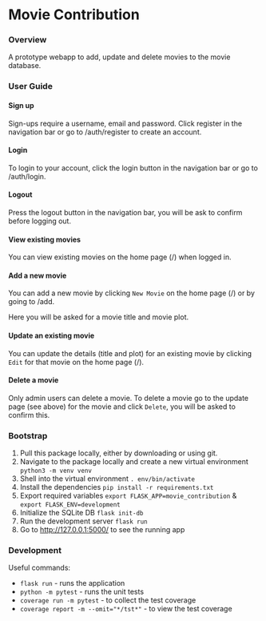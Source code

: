 # Movie Contribution

### Overview
A prototype webapp to add, update and delete movies to the movie database.

### User Guide

#### Sign up
Sign-ups require a username, email and password. Click register in the navigation bar or go to /auth/register to create an account.

#### Login
To login to your account, click the login button in the navigation bar or go to /auth/login.

#### Logout
Press the logout button in the navigation bar, you will be ask to confirm before logging out.

#### View existing movies
You can view existing movies on the home page (/) when logged in.

#### Add a new movie
You can add a new movie by clicking `New Movie` on the home page (/) or by going to /add.

Here you will be asked for a movie title and movie plot.

#### Update an existing movie
You can update the details (title and plot) for an existing movie by clicking `Edit` for that movie on the home page (/).

#### Delete a movie
Only admin users can delete a movie. To delete a movie go to the update page (see above) for the movie and click `Delete`, you will be asked to confirm this.

### Bootstrap

1. Pull this package locally, either by downloading or using git.
2. Navigate to the package locally and create a new virtual environment `python3 -m venv venv`
3. Shell into the virtual environment `. env/bin/activate`
4. Install the dependencies `pip install -r requirements.txt`
5. Export required variables `export FLASK_APP=movie_contribution` & `export FLASK_ENV=development`
6. Initialize the SQLite DB `flask init-db`
7. Run the development server `flask run`
8. Go to http://127.0.0.1:5000/ to see the running app

### Development

Useful commands:
- `flask run` - runs the application
- `python -m pytest` - runs the unit tests
- `coverage run -m pytest` - to collect the test coverage
- `coverage report -m --omit="*/tst*"` - to view the test coverage
  